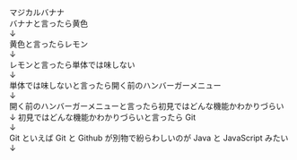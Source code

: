 マジカルバナナ  
バナナと言ったら黄色  
↓  
黄色と言ったらレモン  
↓  
レモンと言ったら単体では味しない  
↓  
単体では味しないと言ったら開く前のハンバーガーメニュー  
↓  
開く前のハンバーガーメニューと言ったら初見ではどんな機能かわかりづらい  
↓
初見ではどんな機能かわかりづらいと言ったら Git  
↓  
Git といえば Git と Github が別物で紛らわしいのが Java と JavaScript みたい  
↓
